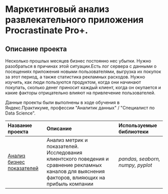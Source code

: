 # Маркетинговый анализ развлекательного приложения Procrastinate Pro+.

## Описание проекта
Несколько прошлых месяцев бизнес постоянно нес убытки. Нужно разобраться в причинах этой ситуации.Есть лог сервера с данными о посещениях приложения новыми пользователями, выгрузка их покупок за этот период, а также статистика рекламных расходов. Нужно изучить, как люди пользуются продуктом, когда они начинают покупать, сколько денег приносит каждый клиент, когда он окупается и какие факторы отрицательно влияют на привлечение пользователей.


Данные проекты были выполнены в ходе обучения в Яндекс.Практикуме, профессии "Аналитик данных" / "Специалист по Data Science".

| Название проекта | Описание | Используемые библиотеки | 
| :---------------------- | :---------------------- | :---------------------- |
| [Анализ бизнес показателей](https://github.com/AlenaKudekova/Portfolio/blob/main/анализ%20бизнес%20показателей/Маркетинговый%20анализ%20бизнес%20показателей.ipynb) | Анализ метрик и показателей. Исследования клиентского поведения и сравнение рекламных каналов для выяснения факторов, влияющих на прибыль компании| *pandas, seaborn, numpy, pyplot* |
